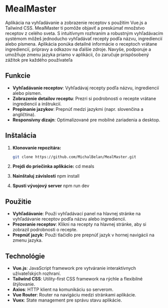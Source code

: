 # MealMaster

Aplikácia na vyhľadávanie a zobrazenie receptov s použitím Vue.js a Tailwind CSS.
MealMaster ti pomôže objaviť a preskúmať množstvo receptov z celého sveta. S intuitívnym rozhraním a robustným vyhľadávacím systémom môžeš jednoducho vyhľadávať recepty podľa názvu, ingrediencií alebo písmena. Aplikácia ponúka detailné informácie o receptoch vrátane ingrediencií, prípravy a odkazov na ďalšie zdroje. Navyše, podporuje a umožňuje zmenu jazyka priamo v aplikácii, čo zaručuje prispôsobený zážitok pre každého používateľa

## Funkcie

- **Vyhľadávanie receptov**: Vyhľadávaj recepty podľa názvu, ingrediencií alebo písmen.
- **Zobrazenie detailov receptu**: Prezri si podrobnosti o recepte vrátane ingrediencií a inštrukcií.
- **Prepinanie jazykov**: Prepnúť medzi jazykmi (napr. slovenčina a angličtina).
- **Responsívny dizajn**: Optimalizované pre mobilné zariadenia a desktop.


## Inštalácia

1. **Klonovanie repozitára:**

   ```bash
   git clone https://github.com/MichalBelan/MealMaster.git
   
2. **Prejdi do priečinka aplikácie:**
   cd meals
   
3. **Nainštaluj závislosti**
   npm install
   
4. **Spusti vývojový server**
   npm run dev

## Použitie

- **Vyhľadávanie**: Použi vyhľadávací panel na hlavnej stránke na vyhľadávanie receptov podľa názvu alebo ingrediencií.
- **Prezeranie receptov**: Klikni na recepty na hlavnej stránke, aby si zobrazil podrobnosti o recepte.
- **Prepnúť jazyk**: Použi tlačidlo pre prepnúť jazyk v hornej navigácii na zmenu jazyka.

## Technológie

- **Vue.js**: JavaScript framework pre vytváranie interaktívnych užívateľských rozhraní.
- **Tailwind CSS**: Utility-first CSS framework na rýchle a flexibilné štýlovanie.
- **Axios**: HTTP klient na komunikáciu so serverom.
- **Vue Router**: Router na navigáciu medzi stránkami aplikácie.
- **Vuex**: State management pre správu stavu aplikácie.
   
   
